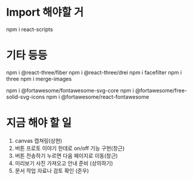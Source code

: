 # Import 해야할 거

npm i react-scripts

# 기타 등등
npm i @react-three/fiber
npm i @react-three/drei
npm i facefilter
npm i three
npm i merge-images

npm i @fortawesome/fontawesome-svg-core
npm i @fortawesome/free-solid-svg-icons
npm i @fortawesome/react-fontawesome

# 지금 해야 할 일

1. canvas 캡쳐링(상현)
2. 버튼 프로토 이야기 한데로 on/off 기능 구현(창근)
3. 버튼 전송하기 누르면 다음 페이지로 이동(창근)
4. 미리보기 사진 가져오고 안내 준비 (상의하기)
5. 문서 작업 자료나 검토 확인 (준우)